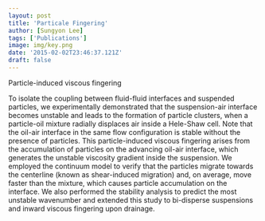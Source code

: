```yaml
---
layout: post
title: 'Particale Fingering'
author: [Sungyon Lee]
tags: ['Publications']
image: img/key.png
date: '2015-02-02T23:46:37.121Z'
draft: false
---
```


Particle-induced viscous fingering

To isolate the coupling between fluid-fluid interfaces and suspended particles, we experimentally demonstrated that the suspension-air interface becomes unstable and leads to the formation of particle clusters, when a particle-oil mixture radially displaces air inside a Hele-Shaw cell. Note that the oil-air interface in the same flow configuration is stable without the presence of particles. This particle-induced viscous fingering arises from the accumulation of particles on the advancing oil-air interface, which generates the unstable viscosity gradient inside the suspension. We employed the continuum model to verify that the particles migrate towards the centerline (known as shear-induced migration) and, on average, move faster than the mixture, which causes particle accumulation on the interface. We also performed the stability analysis to predict the most unstable wavenumber and extended this study to bi-disperse suspensions and inward viscous fingering upon drainage.
